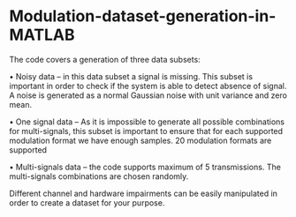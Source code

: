 # Modulation-dataset-generation-in-MATLAB

The code covers a generation of three data subsets:

  • Noisy data – in this data subset a signal is missing. This subset is important in order to check if the system is able to detect absence of signal. A noise is generated as a normal Gaussian noise with unit variance and zero mean. 

  •	One signal data – As it is impossible to generate all possible combinations for multi-signals, this subset is important to ensure that for each supported modulation format we have enough samples. 20 modulation formats are supported

  •	Multi-signals data – the code supports maximum of 5 transmissions. The multi-signals combinations are chosen randomly. 

Different channel and hardware impairments can be easily manipulated in order to create a dataset for your purpose.
